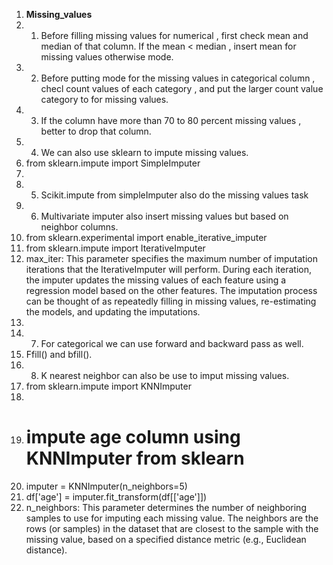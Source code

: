 1.	**Missing_values**
1.	1. Before filling missing values for numerical , first check mean and median of that column. If the mean < median , insert mean for missing values otherwise mode.
2.	2. Before putting mode for the missing values in categorical column , checl count values of each category , and put the larger count value category to for missing values. 
3.	3. If the column have more than 70 to 80 percent missing values , better to drop that column.
4.	4. We can also use sklearn to impute missing values. 
2.	from sklearn.impute import SimpleImputer
1.	
2.	5. Scikit.impute from simpleImputer also do the missing values task
3.	6. Multivariate imputer also insert missing values but based on neighbor columns.
3.	from sklearn.experimental import enable_iterative_imputer
4.	from sklearn.impute import IterativeImputer
1.	max_iter: This parameter specifies the maximum number of imputation iterations that the IterativeImputer will perform. During each iteration, the imputer updates the missing values of each feature using a regression model based on the other features. The imputation process can be thought of as repeatedly filling in missing values, re-estimating the models, and updating the imputations.
2.	
3.	7. For categorical we can use forward and backward pass as well.
4.	Ffill() and bfill().
5.	8. K nearest neighbor can also be use to imput missing values. 
5.	from sklearn.impute import KNNImputer
6.	
7.	# impute age column using KNNImputer from sklearn
8.	imputer = KNNImputer(n_neighbors=5)
9.	df['age'] = imputer.fit_transform(df[['age']])
1.	n_neighbors: This parameter determines the number of neighboring samples to use for imputing each missing value. The neighbors are the rows (or samples) in the dataset that are closest to the sample with the missing value, based on a specified distance metric (e.g., Euclidean distance).

